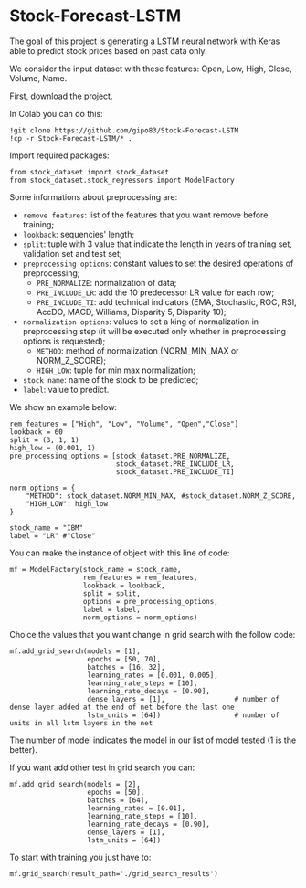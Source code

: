 # Stock-Forecast-LSTM
The goal of this project is generating a LSTM neural network with Keras able to predict stock prices based on past data only.

We consider the input dataset with these features: Open, Low, High, Close, Volume, Name.

First, download the project.

In Colab you can do this:
```
!git clone https://github.com/gipo83/Stock-Forecast-LSTM
!cp -r Stock-Forecast-LSTM/* .
```

Import required packages:
```
from stock_dataset import stock_dataset
from stock_dataset.stock_regressors import ModelFactory
```

Some informations about preprocessing are:
  - `remove features`: list of the features that you want remove before training;
  - `lookback`: sequencies' length;
  - `split`: tuple with 3 value that indicate the length in years of training set, validation set and test set;
  - `preprocessing options`: constant values to set the desired operations of preprocessing;
    - `PRE_NORMALIZE`: normalization of data;
    - `PRE_INCLUDE_LR`: add the 10 predecessor LR value for each row;
    - `PRE_INCLUDE_TI`: add technical indicators (EMA, Stochastic, ROC, RSI, AccDO, MACD, Williams, Disparity 5, Disparity 10);
  - `normalization options`: values to set a king of normalization in preprocessing step (it will be executed only whether in preprocessing options is requested);
    - `METHOD`: method of normalization (NORM_MIN_MAX or NORM_Z_SCORE);
    - `HIGH_LOW`: tuple for min max normalization;
  - `stock name`: name of the stock to be predicted;
  - `label`: value to predict.

We show an example below:
```
rem_features = ["High", "Low", "Volume", "Open","Close"]
lookback = 60
split = (3, 1, 1)
high_low = (0.001, 1)
pre_processing_options = [stock_dataset.PRE_NORMALIZE,
                          stock_dataset.PRE_INCLUDE_LR,
                          stock_dataset.PRE_INCLUDE_TI]

norm_options = {
    "METHOD": stock_dataset.NORM_MIN_MAX, #stock_dataset.NORM_Z_SCORE,
    "HIGH_LOW": high_low
}

stock_name = "IBM"
label = "LR" #"Close"
```

You can make the instance of object with this line of code:
```
mf = ModelFactory(stock_name = stock_name,
                  rem_features = rem_features, 
                  lookback = lookback, 
                  split = split, 
                  options = pre_processing_options, 
                  label = label, 
                  norm_options = norm_options)
```

Choice the values that you want change in grid search with the follow code:
```
mf.add_grid_search(models = [1], 
                   epochs = [50, 70], 
                   batches = [16, 32], 
                   learning_rates = [0.001, 0.005], 
                   learning_rate_steps = [10], 
                   learning_rate_decays = [0.90], 
                   dense_layers = [1],                 # number of dense layer added at the end of net before the last one
                   lstm_units = [64])                  # number of units in all lstm layers in the net
```
The number of model indicates the model in our list of model tested (1 is the better).

If you want add other test in grid search you can: 
```
mf.add_grid_search(models = [2], 
                   epochs = [50], 
                   batches = [64], 
                   learning_rates = [0.01], 
                   learning_rate_steps = [10], 
                   learning_rate_decays = [0.90], 
                   dense_layers = [1], 
                   lstm_units = [64])
```

To start with training you just have to:
```
mf.grid_search(result_path='./grid_search_results')
```

